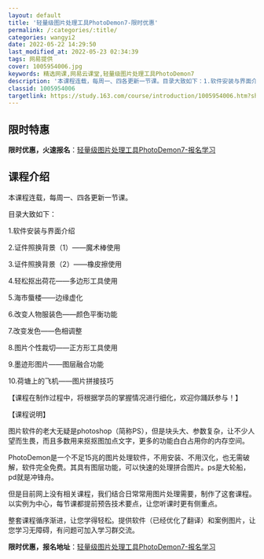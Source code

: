 ```yaml
---
layout: default
title: '轻量级图片处理工具PhotoDemon7-限时优惠'
permalink: /:categories/:title/
categories: wangyi2
date: 2022-05-22 14:29:50
last_modified_at: 2022-05-23 02:34:39
tags: 网易提供
cover: 1005954006.jpg
keywords: 精选网课,网易云课堂,轻量级图片处理工具PhotoDemon7
description: '本课程连载，每周一、四各更新一节课。目录大致如下：1.软件安装与界面介绍2.证件照换背景（1）——魔术棒使用3.证件照换'
classid: 1005954006
targetlink: https://study.163.com/course/introduction/1005954006.htm?share=1&shareId=1025206652&utm_campaign=share&utm_medium=iphoneShare&utm_source=&utm_u=1025206652
---
```


## 限时特惠

**限时优惠，火速报名**：[轻量级图片处理工具PhotoDemon7-报名学习](https://study.163.com/course/introduction/1005954006.htm?share=1&shareId=1025206652&utm_campaign=share&utm_medium=iphoneShare&utm_source=&utm_u=1025206652)

## 课程介绍

本课程连载，每周一、四各更新一节课。

目录大致如下：

1.软件安装与界面介绍

2.证件照换背景（1）——魔术棒使用

3.证件照换背景（2）——橡皮擦使用

4.轻松抠出荷花——多边形工具使用

5.海市蜃楼——边缘虚化

6.改变人物服装色——颜色平衡功能

7.改变发色——色相调整

8.图片个性裁切——正方形工具使用

9.墨迹形图片——图层融合功能

10.荷塘上的飞机——图片拼接技巧

【课程在制作过程中，将根据学员的掌握情况进行细化，欢迎你踊跃参与！】

【课程说明】

图片软件的老大无疑是photoshop（简称PS），但是块头大、参数复杂，让不少人望而生畏，而且多数用来抠抠图加点文字，更多的功能白白占用你的内存空间。

PhotoDemon是一个不足15兆的图片处理软件，不用安装、不用汉化，也无需破解，软件完全免费。其具有图层功能，可以快速的处理拼合图片。ps是大轮船，pd就是冲锋舟。

但是目前网上没有相关课程，我们结合日常常用图片处理需要，制作了这套课程。以实例为中心，每节课都提前预告技术要点，让您听课时更有侧重点。

整套课程循序渐进，让您学得轻松。提供软件（已经优化了翻译）和案例图片，让您学习无障碍，有问题可加入学习群交流。

**限时优惠，报名地址**：[轻量级图片处理工具PhotoDemon7-报名学习](https://study.163.com/course/introduction/1005954006.htm?share=1&shareId=1025206652&utm_campaign=share&utm_medium=iphoneShare&utm_source=&utm_u=1025206652)

